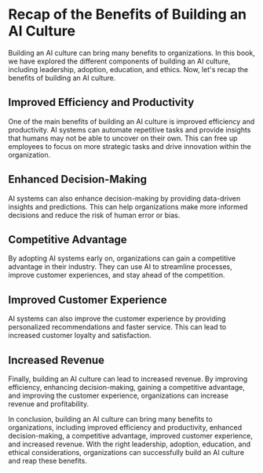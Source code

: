 Recap of the Benefits of Building an AI Culture
===========================================================

Building an AI culture can bring many benefits to organizations. In this book, we have explored the different components of building an AI culture, including leadership, adoption, education, and ethics. Now, let's recap the benefits of building an AI culture.

Improved Efficiency and Productivity
------------------------------------

One of the main benefits of building an AI culture is improved efficiency and productivity. AI systems can automate repetitive tasks and provide insights that humans may not be able to uncover on their own. This can free up employees to focus on more strategic tasks and drive innovation within the organization.

Enhanced Decision-Making
------------------------

AI systems can also enhance decision-making by providing data-driven insights and predictions. This can help organizations make more informed decisions and reduce the risk of human error or bias.

Competitive Advantage
---------------------

By adopting AI systems early on, organizations can gain a competitive advantage in their industry. They can use AI to streamline processes, improve customer experiences, and stay ahead of the competition.

Improved Customer Experience
----------------------------

AI systems can also improve the customer experience by providing personalized recommendations and faster service. This can lead to increased customer loyalty and satisfaction.

Increased Revenue
-----------------

Finally, building an AI culture can lead to increased revenue. By improving efficiency, enhancing decision-making, gaining a competitive advantage, and improving the customer experience, organizations can increase revenue and profitability.

In conclusion, building an AI culture can bring many benefits to organizations, including improved efficiency and productivity, enhanced decision-making, a competitive advantage, improved customer experience, and increased revenue. With the right leadership, adoption, education, and ethical considerations, organizations can successfully build an AI culture and reap these benefits.
